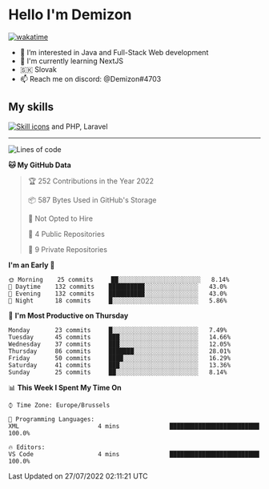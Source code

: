 # Hello I'm Demizon
[![wakatime](https://wakatime.com/badge/user/6ad1949f-d6d7-44f9-9eee-c35e54cc499b.svg)](https://wakatime.com/@6ad1949f-d6d7-44f9-9eee-c35e54cc499b)
- 👀 I’m interested in Java and Full-Stack Web development
- 🌱 I'm currently learning NextJS
- 🇸🇰 Slovak
- 📫 Reach me on discord: @Demizon#4703

## My skills
[![Skill icons](https://skillicons.dev/icons?i=java,js,ts,html,css,react,py,git,docker,linux,mysql,mongo&theme=dark)](https://github.com/Demizon3433) and PHP, Laravel

---

<!--START_SECTION:waka-->
![Lines of code](https://img.shields.io/badge/From%20Hello%20World%20I%27ve%20Written-44%20Thousand%20lines%20of%20code-blue)

**🐱 My GitHub Data** 

> 🏆 252 Contributions in the Year 2022
 > 
> 📦 587 Bytes Used in GitHub's Storage 
 > 
> 🚫 Not Opted to Hire
 > 
> 📜 4 Public Repositories 
 > 
> 🔑 9 Private Repositories  
 > 
**I'm an Early 🐤** 

```text
🌞 Morning    25 commits     ██░░░░░░░░░░░░░░░░░░░░░░░   8.14% 
🌆 Daytime    132 commits    ██████████░░░░░░░░░░░░░░░   43.0% 
🌃 Evening    132 commits    ██████████░░░░░░░░░░░░░░░   43.0% 
🌙 Night      18 commits     █░░░░░░░░░░░░░░░░░░░░░░░░   5.86%

```
📅 **I'm Most Productive on Thursday** 

```text
Monday       23 commits     █░░░░░░░░░░░░░░░░░░░░░░░░   7.49% 
Tuesday      45 commits     ███░░░░░░░░░░░░░░░░░░░░░░   14.66% 
Wednesday    37 commits     ███░░░░░░░░░░░░░░░░░░░░░░   12.05% 
Thursday     86 commits     ███████░░░░░░░░░░░░░░░░░░   28.01% 
Friday       50 commits     ████░░░░░░░░░░░░░░░░░░░░░   16.29% 
Saturday     41 commits     ███░░░░░░░░░░░░░░░░░░░░░░   13.36% 
Sunday       25 commits     ██░░░░░░░░░░░░░░░░░░░░░░░   8.14%

```


📊 **This Week I Spent My Time On** 

```text
⌚︎ Time Zone: Europe/Brussels

💬 Programming Languages: 
XML                      4 mins              █████████████████████████   100.0%

🔥 Editors: 
VS Code                  4 mins              █████████████████████████   100.0%

```


 Last Updated on 27/07/2022 02:11:21 UTC
<!--END_SECTION:waka-->
